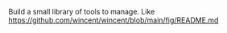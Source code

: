 

Build a small library of tools to manage.
Like https://github.com/wincent/wincent/blob/main/fig/README.md

